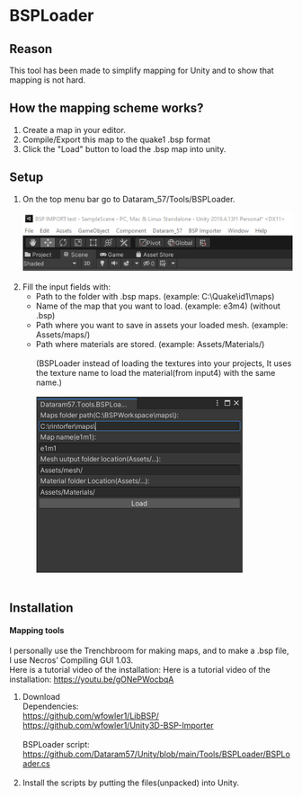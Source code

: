 # BSPLoader

## Reason
This tool has been made to simplify mapping for Unity and to show that mapping is not hard.

## How the mapping scheme works?

1. Create a map in your editor.
2. Compile/Export this map to the quake1 .bsp format
3. Click the "Load" button to load the .bsp map into unity.

## Setup
1. On the top menu bar go to Dataram_57/Tools/BSPLoader.<br><br>
![Image of Yaktocat](https://github.com/Dataram57/Unity/blob/main/Tools/BSPLoader/tuto1.gif)<br><br>
2. Fill the input fields with:
    - Path to the folder with .bsp maps. (example: C:\Quake\id1\maps\)
    - Name of the map that you want to load. (example: e3m4) (without .bsp)
    - Path where you want to save in assets your loaded mesh. (example: Assets/maps/)
    - Path where materials are stored. (example: Assets/Materials/)<br><br>
    (BSPLoader instead of loading the textures into your projects, It uses the texture name to load the material(from input4) with the same name.)
<br><br>
![Image of Yaktocat](https://github.com/Dataram57/Unity/blob/main/Tools/BSPLoader/tuto2.png)<br><br>
## Installation
#### Mapping tools
I personally use the Trenchbroom for making maps, and to make a .bsp file, I use Necros’ Compiling GUI 1.03.<br>Here is a tutorial video of the installation:
Here is a tutorial video of the installation: https://youtu.be/gONePWocbqA

1. Download<br>
Dependencies:<br>
https://github.com/wfowler1/LibBSP/<br>
https://github.com/wfowler1/Unity3D-BSP-Importer<br><br>
BSPLoader script:<br>
https://github.com/Dataram57/Unity/blob/main/Tools/BSPLoader/BSPLoader.cs<br><br>
2. Install the scripts by putting the files(unpacked) into Unity. <br>
